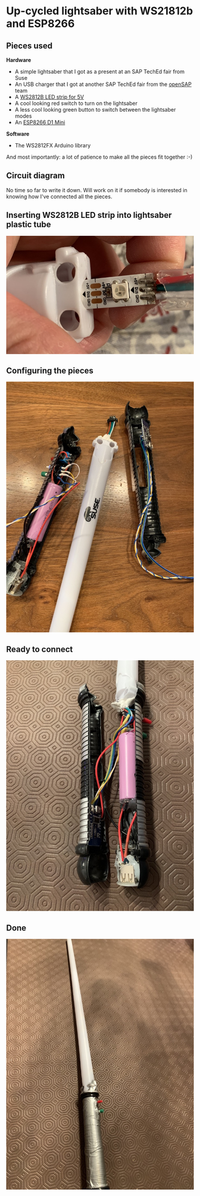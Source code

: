# Up-cycled lightsaber with WS21812b and ESP8266

## Pieces used

**Hardware**

- A simple lightsaber that I got as a present at an SAP TechEd fair from Suse
- An USB charger that I got at another SAP TechEd fair from the [openSAP](https://open.sap.com/courses) team
- A [WS2812B LED strip for 5V](https://www.amazon.com/s?k=ws2812b+led+strip+5v)
- A cool looking red switch to turn on the lightsaber
- A less cool looking green button to switch between the lightsaber modes
- An [ESP8266 D1 Mini](https://www.amazon.com/s?k=esp8266+d1+mini)

**Software**

- The WS2812FX Arduino library

And most importantly: a lot of patience to make all the pieces fit together :-)

## Circuit diagram

No time so far to write it down. Will work on it if somebody is interested in knowing how I've connected all the pieces.

## Inserting WS2812B LED strip into lightsaber plastic tube

![Inserting WS2812B LED strip into lightsaber plastic tube](step1.jpg)

## Configuring the pieces

![Configuring the pieces](step2.jpg)

## Ready to connect

![Ready to connect](step3.jpg)

## Done

![Done](step4.jpg)
